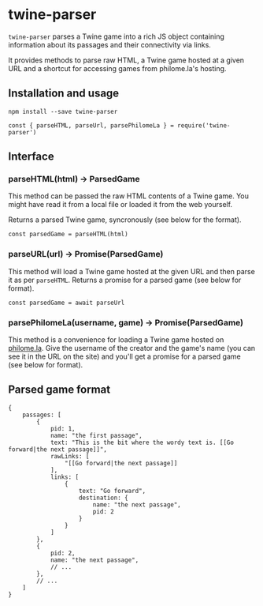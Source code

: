 # twine-parser

`twine-parser` parses a Twine game into a rich JS object containing
information about its passages and their connectivity via links.

It provides methods to parse raw HTML, a Twine game hosted at a given
URL and a shortcut for accessing games from philome.la's hosting.

## Installation and usage

```
npm install --save twine-parser
```

```
const { parseHTML, parseUrl, parsePhilomeLa } = require('twine-parser')
```

## Interface

### parseHTML(html) -> ParsedGame

This method can be passed the raw HTML contents of a Twine game. You might
have read it from a local file or loaded it from the web yourself.

Returns a parsed Twine game, syncronously (see below for the format).

```
const parsedGame = parseHTML(html)
```

### parseURL(url) -> Promise(ParsedGame)

This method will load a Twine game hosted at the given URL and then parse it
as per `parseHTML`. Returns a promise for a parsed game (see below for
format).

```
const parsedGame = await parseUrl
```

### parsePhilomeLa(username, game) -> Promise(ParsedGame)

This method is a convenience for loading a Twine game hosted on
[philome.la](http://philome.la). Give the username of the creator and the
game's name (you can see it in the URL on the site) and you'll get a promise for
a parsed game (see below for format).

## Parsed game format

```
{
    passages: [
        {
            pid: 1,
            name: "the first passage",
            text: "This is the bit where the wordy text is. [[Go forward|the next passage]]",
            rawLinks: [
                "[[Go forward|the next passage]]
            ],
            links: [
                {
                    text: "Go forward",
                    destination: {
                        name: "the next passage",
                        pid: 2
                    }
                }
            ]
        },
        {
            pid: 2,
            name: "the next passage",
            // ...
        },
        // ...
    ]
}
```
